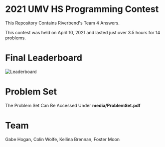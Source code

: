 # 2021 UMV HS Programming Contest
This Repository Contains Riverbend's Team 4 Answers.

This contest was held on April 10, 2021 and lasted just over 3.5 hours for 14 problems. 

# Final Leaderboard
![Leaderboard](https://github.com/GabrielHogan/2021-UMW-HS-Programming-Contest/blob/main/media/FinalLeaderboard.png)

# Problem Set
The Problem Set Can Be Accessed Under **media/ProblemSet.pdf**

# Team
Gabe Hogan, Colin Wolfe, Kellina Brennan, Foster Moon
